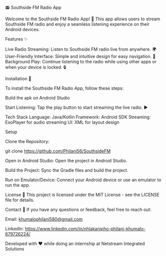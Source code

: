 📻 Southside FM Radio App

Welcome to the Southside FM Radio App! 🎉 This app allows users to stream Southside FM radio and enjoy a seamless listening experience on their Android devices.

Features ✨

Live Radio Streaming: Listen to Southside FM radio live from anywhere. 🌍
User-Friendly Interface: Simple and intuitive design for easy navigation. 🧭
Background Play: Continue listening to the radio while using other apps or when your device is locked. 🔒

Installation 📲

To install the Southside FM Radio App, follow these steps:

Build the apk on Android Studio

Start Listening: Tap the play button to start streaming the live radio. ▶️

Tech Stack
Language: Java/Kotlin
Framework: Android SDK
Streaming: ExoPlayer for audio streaming
UI: XML for layout design

Setup

Clone the Repository:

git clone https://github.com/Philani56/SouthsideFM

Open in Android Studio: Open the project in Android Studio.

Build the Project: Sync the Gradle files and build the project.

Run on Emulator/Device: Connect your Android device or use an emulator to run the app.

License 📄
This project is licensed under the MIT License - see the LICENSE file for details.

Contact 📧
If you have any questions or feedback, feel free to reach out:

Email: khumalophilani580@gmail.com

LinkedIn: https://www.linkedin.com/in/nhlakanipho-philani-khumalo-679726224/

Developed with ❤️ while doing an internship at Netstream Integrated Solutions
